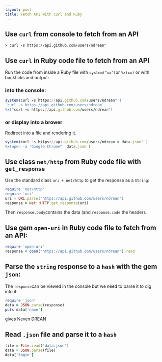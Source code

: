 ```yaml
---
layout: post
title: Fetch API with curl and Ruby
---
```


## Use  `curl` from console to fetch from an API
```
> curl -s https://api.github.com/users/ndrean" 
```
## Use `curl` in Ruby code file to fetch from an API
Run the code from inside a Ruby file with `system("xx")`or `%x(xx)` or with backticks and output:
### into the console:
```ruby
system(curl -s https://api.github.com/users/ndrean" )
`curl -s https://api.github.com/users/ndrean`
%x("curl -s https://api.github.com/users/ndrean")
```
### or display into a brower
Redirect into a file and rendering it.
```ruby
system(curl -s https://api.github.com/users/ndrean > data.json" )
%x(open -a 'Google Chrome"  data.json )
```

## Use class `net/http` from Ruby code file with `get_response`
Use the standard class  `uri + net/http` to get the response as a `String`:
```ruby
require 'net/http'
require 'uri'
uri = URI.parse("https://api.github.com/users/ndrean")
response = Net::HTTP.get_response(uri)
```
Then `response.body`contains the data (and `response.code` the header).

## Use gem `open-uri` in Ruby code file to fetch from an API:
```ruby
require 'open-uri'
response = open("https://api.github.com/users/ndrean").read
```
## Parse the `string` response to a `hash` with the gem `json`:
The `response`can be viewed in the console but we need to parse it to dig into it:
```ruby
require 'json'
data = JSON.parse(response)
puts data['name']

```
gives Neven DREAN

## Read  `.json` file and parse it to a `hash`

```ruby
file = File.read('data.json')
data = JSON.parse(file)
data['login']
```
